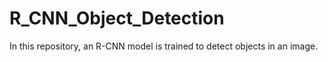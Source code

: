 # R_CNN_Object_Detection
In this repository, an R-CNN model is trained to detect objects in an image.
